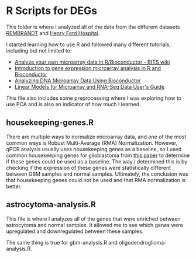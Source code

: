 # R Scripts for DEGs

This folder is where I analyzed all of the data from the different datasets [REMBRANDT](https://www.ncbi.nlm.nih.gov/geo/query/acc.cgi?acc=GSE108474) and [Henry Ford Hospital](https://www.ncbi.nlm.nih.gov/geo/query/acc.cgi?acc=gse4290). 

I started learning how to use R and followed many different tutorials, including but not limited to:
- [Analyze your own microarray data in R/Bioconductor - BITS wiki](https://wiki.bits.vib.be/index.php/Analyze_your_own_microarray_data_in_R/Bioconductor)
- [Introduction to gene expression microarray analysis in R and Bioconductor](https://gtk-teaching.github.io/Microarrays-R/)
- [Analyzing DNA Microarray Data Using Bioconductor](https://bioconductor.org/help/course-materials/2002/JAX02/jax-A.pdf)
- [Linear Models for Microarray and RNA-Seq Data User's Guide](https://www.bioconductor.org/packages/devel/bioc/vignettes/limma/inst/doc/usersguide.pdf)

This file also includes some preprocessing where I was exploring how to use PCA and is also an indicator of how much I learned. 

## housekeeping-genes.R

There are multiple ways to normalize microarray data, and one of the most common ways is Robust Multi-Average (RMA) Normalization. However, qPCR analysis usually uses housekeeping genes as a baseline, so I used common housekeeping genes for glioblastoma from [this paper](https://www.ncbi.nlm.nih.gov/pmc/articles/PMC4426273/) to determine if these genes could be used as a baseline. The way I determined this is by checking if the expression of these genes were statistically different between GBM samples and normal samples. Ultimately, the conclusion was that housekeeping genes could not be used and that RMA normalization is better. 

## astrocytoma-analysis.R

This file is where I analyzes all of the genes that were enriched between astrocytoma and normal samples. It allowed me to see which genes were upregulated and downregulated between these samples. 

The same thing is true for gbm-analysis.R and oligodendroglioma-analysis.R.


